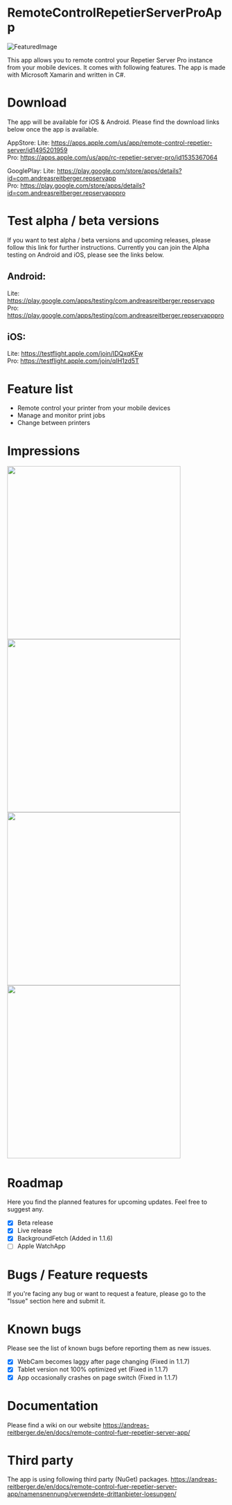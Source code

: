 # RemoteControlRepetierServerProApp
![FeaturedImage](https://andreas-reitberger.de/wp-content/uploads/2021/08/feature-graphic_modified.png)

This app allows you to remote control your Repetier Server Pro instance from your mobile devices. It comes with following features. The app is made with Microsoft Xamarin and written in C#.

# Download
The app will be available for iOS & Android. Please find the download links below once the app is available.

AppStore: 
Lite: https://apps.apple.com/us/app/remote-control-repetier-server/id1495201959<br />
Pro: https://apps.apple.com/us/app/rc-repetier-server-pro/id1535367064<br />

GooglePlay: 
Lite: https://play.google.com/store/apps/details?id=com.andreasreitberger.repservapp<br />
Pro: https://play.google.com/store/apps/details?id=com.andreasreitberger.repservapppro<br />

# Test alpha / beta versions
If you want to test alpha / beta versions and upcoming releases, please follow this link for further instructions.
Currently you can join the Alpha testing on Android and iOS, please see the links below.

## Android:
Lite: https://play.google.com/apps/testing/com.andreasreitberger.repservapp<br />
Pro: https://play.google.com/apps/testing/com.andreasreitberger.repservapppro<br />

## iOS:
Lite: https://testflight.apple.com/join/IDQxqKEw<br />
Pro: https://testflight.apple.com/join/qIH1zd5T<br />

# Feature list
- Remote control your printer from your mobile devices
- Manage and monitor print jobs
- Change between printers


# Impressions
<img src="https://andreas-reitberger.de/wp-content/uploads/2021/08/1_en.png" width="400"> <img src="https://andreas-reitberger.de/wp-content/uploads/2021/08/2_en.png" width="400">
<img src="https://andreas-reitberger.de/wp-content/uploads/2021/08/3_en.png" width="400"> <img src="https://andreas-reitberger.de/wp-content/uploads/2021/08/4_en.png" width="400">

# Roadmap
Here you find the planned features for upcoming updates. Feel free to suggest any.

- [x] Beta release
- [x] Live release
- [x] BackgroundFetch (Added in 1.1.6)
- [ ] Apple WatchApp

# Bugs / Feature requests
If you're facing any bug or want to request a feature, please go to the "Issue" section here and submit it.

# Known bugs
Please see the list of known bugs before reporting them as new issues.

- [x] WebCam becomes laggy after page changing (Fixed in 1.1.7)
- [x] Tablet version not 100% optimized yet (Fixed in 1.1.7)
- [x] App occasionally crashes on page switch (Fixed in 1.1.7)

# Documentation
Please find a wiki on our website https://andreas-reitberger.de/en/docs/remote-control-fuer-repetier-server-app/

# Third party
The app is using following third party (NuGet) packages.
https://andreas-reitberger.de/en/docs/remote-control-fuer-repetier-server-app/namensnennung/verwendete-drittanbieter-loesungen/
